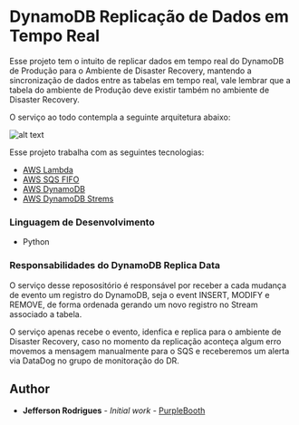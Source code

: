# DynamoDB Replicação de Dados em Tempo Real

Esse projeto tem o intuito de replicar dados em tempo real do DynamoDB de Produção para o Ambiente de Disaster Recovery, mantendo a sincronização de dados entre as tabelas em tempo real, vale lembrar que a tabela do ambiente de Produção deve existir também no ambiente de Disaster Recovery.

O serviço ao todo contempla a seguinte arquitetura abaixo:

![alt text](https://github.com/cdt-baas/dynamodb-replica-data/blob/master/arquitetura.jpg)

Esse projeto trabalha com as seguintes tecnologias:

- [AWS Lambda](https://docs.aws.amazon.com/lambda/)
- [AWS SQS FIFO](https://docs.aws.amazon.com/sqs/)
- [AWS DynamoDB](https://docs.aws.amazon.com/dynamodb/)
- [AWS DynamoDB Strems](https://docs.aws.amazon.com/dynamodb/)


### Linguagem de Desenvolvimento

- Python

### Responsabilidades do DynamoDB Replica Data 

O serviço desse reposositório é responsável por receber a cada mudança de evento um registro do DynamoDB, seja o event INSERT, MODIFY e REMOVE, de forma ordenada gerando um novo registro no Stream associado a tabela.

O serviço apenas recebe o evento, idenfica e replica para o ambiente de Disaster Recovery, caso no momento da replicação aconteça algum erro movemos a mensagem manualmente para o SQS e receberemos um alerta via DataDog no grupo de monitoração do DR.


## Author

* **Jefferson Rodrigues** - *Initial work* - [PurpleBooth](https://github.com/jeffersonrodrigues1992)
